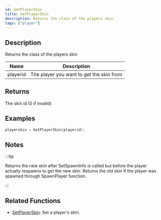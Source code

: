 ```yaml
---
id: GetPlayerSkin
title: GetPlayerSkin
description: Returns the class of the players skin.
tags: ["player"]
---
```


## Description

Returns the class of the players skin

| Name     | Description                              |
| -------- | ---------------------------------------- |
| playerid | The player you want to get the skin from |

## Returns

The skin id (0 if invalid)

## Examples

```c
playerskin = GetPlayerSkin(playerid);
```

## Notes

:::tip

Returns the new skin after SetSpawnInfo is called but before the player actually respawns to get the new skin.
Returns the old skin if the player was spawned through SpawnPlayer function.

:::

## Related Functions

- [SetPlayerSkin](SetPlayerSkin.md): Set a player's skin.
